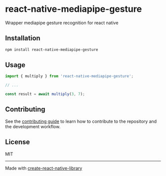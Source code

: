 # react-native-mediapipe-gesture

Wrapper mediapipe gesture recognition for react native

## Installation

```sh
npm install react-native-mediapipe-gesture
```

## Usage

```js
import { multiply } from 'react-native-mediapipe-gesture';

// ...

const result = await multiply(3, 7);
```

## Contributing

See the [contributing guide](CONTRIBUTING.md) to learn how to contribute to the repository and the development workflow.

## License

MIT

---

Made with [create-react-native-library](https://github.com/callstack/react-native-builder-bob)
